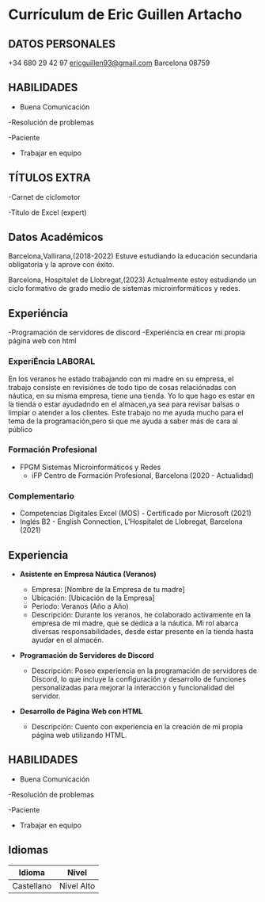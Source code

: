 # Currículum de Eric Guillen Artacho

## DATOS PERSONALES                 
+34 680 29 42 97
ericguillen93@gmail.com
Barcelona
08759

 ## HABILIDADES
- Buena Comunicación

-Resolución de problemas

-Paciente

- Trabajar en equipo

 ## TÍTULOS EXTRA
  -Carnet de ciclomotor

  -Título de Excel (expert)

## Datos Académicos
Barcelona,Vallirana,(2018-2022)
Estuve estudiando la educación secundaria obligatoria y la aprove con éxito.

Barcelona, Hospitalet de Llobregat,(2023)
Actualmente estoy estudiando un ciclo formativo de grado medio de sistemas microinformáticos y redes.
## Experiéncia
-Programación de servidores de discord
-Experiéncia en crear mi propia página web con html

### ExperiÉncia LABORAL
En los veranos he  estado trabajando con mi madre en su empresa, el trabajo consiste en revisiónes de todo tipo de cosas relaciónadas con náutica, en su misma empresa, tiene una tienda.
Yo lo que hago es estar en la tienda o estar ayudadndo en el almacen,ya sea para revisar balsas o limpiar o atender a los clientes.
Este trabajo no me ayuda mucho para el tema de la programación,pero si que me ayuda a saber más de cara al público

### Formación Profesional
- FPGM Sistemas Microinformáticos y Redes
  - iFP Centro de Formación Profesional, Barcelona (2020 - Actualidad)

### Complementario
- Competencias Digitales Excel (MOS) - Certificado por Microsoft (2021)
- Inglés B2 - English Connection, L’Hospitalet de Llobregat, Barcelona (2021)

## Experiencia
- **Asistente en Empresa Náutica (Veranos)**
  - Empresa: [Nombre de la Empresa de tu madre]
  - Ubicación: [Ubicación de la Empresa]
  - Periodo: Veranos (Año a Año)
  - Descripción: Durante los veranos, he colaborado activamente en la empresa de mi madre, que se dedica a la náutica. Mi rol abarca diversas responsabilidades, desde estar presente en la tienda hasta ayudar en el almacén.

- **Programación de Servidores de Discord**
  - Descripción: Poseo experiencia en la programación de servidores de Discord, lo que incluye la configuración y desarrollo de funciones personalizadas para mejorar la interacción y funcionalidad del servidor.

- **Desarrollo de Página Web con HTML**
  - Descripción: Cuento con experiencia en la creación de mi propia página web utilizando HTML.

## HABILIDADES
- Buena Comunicación

-Resolución de problemas

-Paciente

- Trabajar en equipo



## Idiomas
| Idioma      | Nivel       |
|:-----------:|:-----------:|
| Castellano  | Nivel Alto  |
